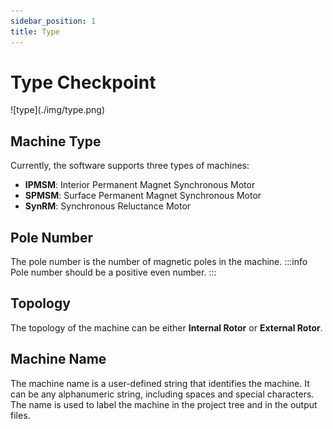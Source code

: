 ```yaml
---
sidebar_position: 1
title: Type
---
```

# Type Checkpoint
<p>![type](./img/type.png)</p>

## Machine Type
Currently, the software supports three types of machines: 
* **IPMSM**: Interior Permanent Magnet Synchronous Motor
* **SPMSM**: Surface Permanent Magnet Synchronous Motor
* **SynRM**: Synchronous Reluctance Motor

## Pole Number
The pole number is the number of magnetic poles in the machine. 
:::info
Pole number should be a positive even number.
:::

## Topology
The topology of the machine can be either **Internal Rotor** or **External Rotor**.

## Machine Name
The machine name is a user-defined string that identifies the machine. It can be any alphanumeric string, including spaces and special characters. The name is used to label the machine in the project tree and in the output files.
